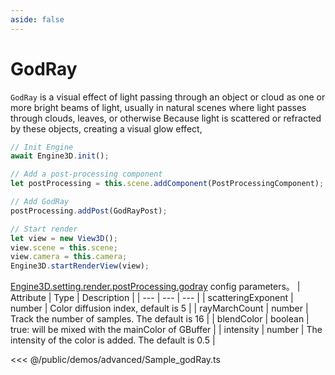 ```yaml
---
aside: false
---
```

# GodRay
`GodRay` is a visual effect of light passing through an object or cloud as one or more bright beams of light, usually in natural scenes where light passes through clouds, leaves, or otherwise
Because light is scattered or refracted by these objects, creating a visual glow effect,
```ts
// Init Engine
await Engine3D.init();

// Add a post-processing component
let postProcessing = this.scene.addComponent(PostProcessingComponent);

// Add GodRay
postProcessing.addPost(GodRayPost);

// Start render
let view = new View3D();
view.scene = this.scene;
view.camera = this.camera;
Engine3D.startRenderView(view);
```

[Engine3D.setting.render.postProcessing.godray](../../api/types/GodraySetting.md) config parameters。
| Attribute       | Type    | Description |
| --- | --- | --- |
| scatteringExponent | number | Color diffusion index, default is 5 |
| rayMarchCount | number | Track the number of samples. The default is 16 |
| blendColor | boolean | true: will be mixed with the mainColor of GBuffer |
| intensity | number | The intensity of the color is added. The default is 0.5 |

<Demo src="/demos/advanced/Sample_godRay.ts"></Demo>

<<< @/public/demos/advanced/Sample_godRay.ts
